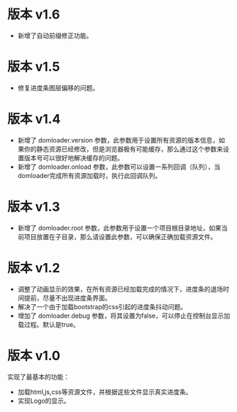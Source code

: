 # 版本 v1.6

* 新增了自动前缀修正功能。

# 版本 v1.5

* 修复进度条图层偏移的问题。

# 版本 v1.4 

* 新增了 domloader.version 参数，此参数用于设置所有资源的版本信息，如果你的静态资源已经修改，但是浏览器极有可能缓存，那么通过这个参数来设置版本号可以很好地解决缓存的问题。
* 新增了 domloader.onload 参数，此参数可以设置一系列回调（队列），当domloader完成所有资源加载时，执行此回调队列。

# 版本 v1.3 

* 新增了 domloader.root 参数，此参数用于设置一个项目根目录地址，如果当前项目放置在子目录，那么请设置此参数，可以确保正确加载资源文件。

# 版本 v1.2   
   
* 调整了动画显示的效果，在所有资源已经加载完成的情况下，进度条的退场时间提前，尽量不出现进度条界面。   
* 解决了一个由于加载bootstrap的css引起的进度条抖动问题。 
* 增加了 domloader.debug 参数，将其设置为false，可以停止在控制台显示加载过程。默认是true。  
   
# 版本 v1.0   
   
实现了最基本的功能：  
* 加载html,js,css等资源文件，并根据这些文件显示真实进度条。   
* 实现Logo的显示。   